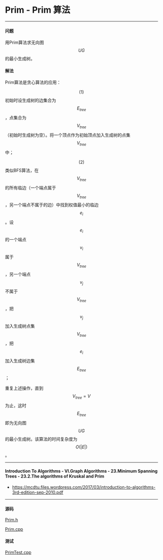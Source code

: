 <script type="text/javascript" src="https://cdnjs.cloudflare.com/ajax/libs/mathjax/2.7.1/MathJax.js?config=TeX-AMS-MML_HTMLorMML"></script>

# Prim - Prim 算法

--------

#### 问题

用Prim算法求无向图$$ UG $$的最小生成树。

#### 解法

Prim算法是贪心算法的应用：

$$ (1) $$ 初始时设生成树的边集合为$$ E_{tree} $$，点集合为$$ V_{tree} $$（初始时生成树为空）。将一个顶点作为初始顶点加入生成树的点集$$ V_{tree} $$中；

$$ (2) $$ 类似BFS算法，在$$ V_{tree} $$的所有临边（一个端点属于$$ V_{tree} $$，另一个端点不属于的边）中找到权值最小的临边$$ e_i $$。设$$ e_i $$的一个端点$$ v_i $$属于$$ V_{tree} $$，另一个端点$$ v_j $$不属于$$ V_{tree} $$，把$$ v_j $$加入生成树点集$$ V_{tree} $$，把$$ e_i $$加入生成树边集$$ E_{tree} $$；

重复上述操作，直到$$ V_{tree} = V $$为止，这时$$ E_{tree} $$即为无向图$$ UG $$的最小生成树。该算法的时间复杂度为$$ O(|E|) $$。

--------

#### Introduction To Algorithms - VI.Graph Algorithms - 23.Minimum Spanning Trees - 23.2.The algorithms of Kruskal and Prim

* https://mcdtu.files.wordpress.com/2017/03/introduction-to-algorithms-3rd-edition-sep-2010.pdf

--------

#### 源码

[Prim.h](https://github.com/linrongbin16/Way-to-Algorithm/blob/master/src/GraphTheory/MinimumSpanningTree/Prim.h)

[Prim.cpp](https://github.com/linrongbin16/Way-to-Algorithm/blob/master/src/GraphTheory/MinimumSpanningTree/Prim.cpp)

#### 测试

[PrimTest.cpp](https://github.com/linrongbin16/Way-to-Algorithm/blob/master/src/GraphTheory/MinimumSpanningTree/PrimTest.cpp)

